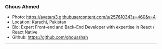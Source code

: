### Ghous Ahmed
- Photo: https://avatars3.githubusercontent.com/u/25761034?s=460&v=4
- Location: Karachi, Pakistan
- Bio: Expert Front-end and Back-End Developer with expertise in React / React Native
- Github: https://github.com/ghousshah
***